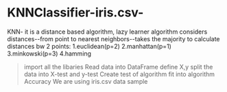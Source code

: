 # KNNClassifier-iris.csv-
KNN- it is a distance based algorithm, lazy learner algorithm
considers distances--from point to nearest neighbors--takes the majority
to calculate distances bw 2 points:
1.euclidean(p=2)
2.manhattan(p=1)
3.minkowski(p=3)
4.hamming
>import all the libaries
>Read data into DataFrame
>define X,y
>split the data into X-test and y-test
>Create test of algorithm
>fit into algorithm
>Accuracy
We are using iris.csv data sample
